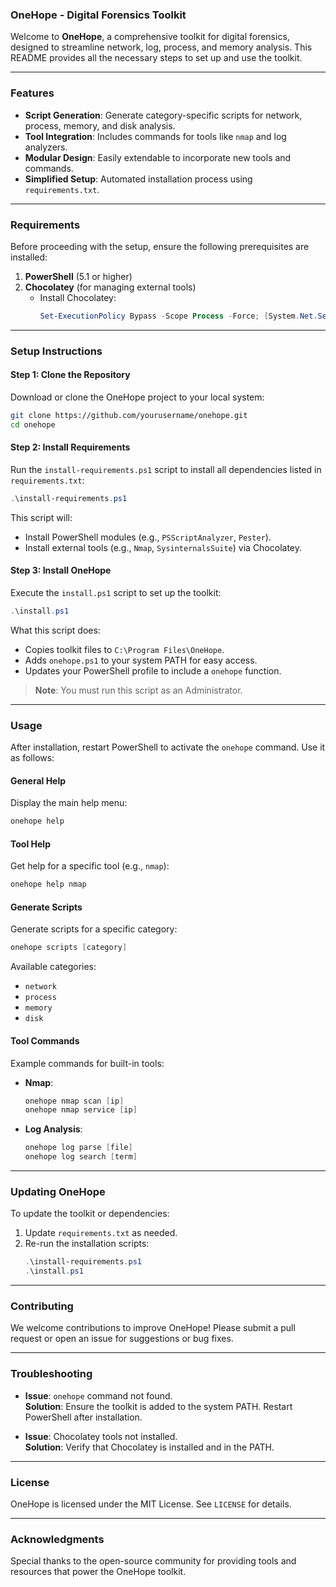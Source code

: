 ### **OneHope - Digital Forensics Toolkit**

Welcome to **OneHope**, a comprehensive toolkit for digital forensics, designed to streamline network, log, process, and memory analysis. This README provides all the necessary steps to set up and use the toolkit.

---

### **Features**
- **Script Generation**: Generate category-specific scripts for network, process, memory, and disk analysis.
- **Tool Integration**: Includes commands for tools like `nmap` and log analyzers.
- **Modular Design**: Easily extendable to incorporate new tools and commands.
- **Simplified Setup**: Automated installation process using `requirements.txt`.

---

### **Requirements**
Before proceeding with the setup, ensure the following prerequisites are installed:

1. **PowerShell** (5.1 or higher)
2. **Chocolatey** (for managing external tools)
   - Install Chocolatey: 
     ```powershell
     Set-ExecutionPolicy Bypass -Scope Process -Force; [System.Net.ServicePointManager]::SecurityProtocol = [System.Net.ServicePointManager]::SecurityProtocol -bor 3072; Invoke-Expression ((New-Object System.Net.WebClient).DownloadString('https://community.chocolatey.org/install.ps1'))
     ```

---

### **Setup Instructions**

#### **Step 1: Clone the Repository**
Download or clone the OneHope project to your local system:
```bash
git clone https://github.com/yourusername/onehope.git
cd onehope
```

#### **Step 2: Install Requirements**
Run the `install-requirements.ps1` script to install all dependencies listed in `requirements.txt`:
```powershell
.\install-requirements.ps1
```

This script will:
- Install PowerShell modules (e.g., `PSScriptAnalyzer`, `Pester`).
- Install external tools (e.g., `Nmap`, `SysinternalsSuite`) via Chocolatey.

#### **Step 3: Install OneHope**
Execute the `install.ps1` script to set up the toolkit:
```powershell
.\install.ps1
```

What this script does:
- Copies toolkit files to `C:\Program Files\OneHope`.
- Adds `onehope.ps1` to your system PATH for easy access.
- Updates your PowerShell profile to include a `onehope` function.

> **Note**: You must run this script as an Administrator.

---

### **Usage**

After installation, restart PowerShell to activate the `onehope` command. Use it as follows:

#### **General Help**
Display the main help menu:
```powershell
onehope help
```

#### **Tool Help**
Get help for a specific tool (e.g., `nmap`):
```powershell
onehope help nmap
```

#### **Generate Scripts**
Generate scripts for a specific category:
```powershell
onehope scripts [category]
```
Available categories:
- `network`
- `process`
- `memory`
- `disk`

#### **Tool Commands**
Example commands for built-in tools:
- **Nmap**:  
  ```powershell
  onehope nmap scan [ip]
  onehope nmap service [ip]
  ```
- **Log Analysis**:  
  ```powershell
  onehope log parse [file]
  onehope log search [term]
  ```

---

### **Updating OneHope**
To update the toolkit or dependencies:
1. Update `requirements.txt` as needed.
2. Re-run the installation scripts:
   ```powershell
   .\install-requirements.ps1
   .\install.ps1
   ```

---

### **Contributing**
We welcome contributions to improve OneHope! Please submit a pull request or open an issue for suggestions or bug fixes.

---

### **Troubleshooting**
- **Issue**: `onehope` command not found.  
  **Solution**: Ensure the toolkit is added to the system PATH. Restart PowerShell after installation.
  
- **Issue**: Chocolatey tools not installed.  
  **Solution**: Verify that Chocolatey is installed and in the PATH.

---

### **License**
OneHope is licensed under the MIT License. See `LICENSE` for details.

---

### **Acknowledgments**
Special thanks to the open-source community for providing tools and resources that power the OneHope toolkit.